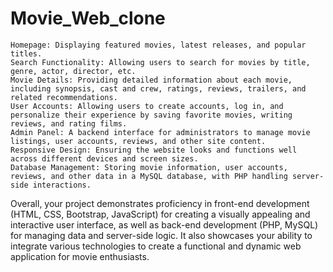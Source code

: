 # Movie_Web_clone
    Homepage: Displaying featured movies, latest releases, and popular titles.
    Search Functionality: Allowing users to search for movies by title, genre, actor, director, etc.
    Movie Details: Providing detailed information about each movie, including synopsis, cast and crew, ratings, reviews, trailers, and related recommendations.
    User Accounts: Allowing users to create accounts, log in, and personalize their experience by saving favorite movies, writing reviews, and rating films.
    Admin Panel: A backend interface for administrators to manage movie listings, user accounts, reviews, and other site content.
    Responsive Design: Ensuring the website looks and functions well across different devices and screen sizes.
    Database Management: Storing movie information, user accounts, reviews, and other data in a MySQL database, with PHP handling server-side interactions.

Overall, your project demonstrates proficiency in front-end development (HTML, CSS, Bootstrap, JavaScript) for creating a visually appealing and interactive user interface, as well as back-end development (PHP, MySQL) for managing data and server-side logic. It also showcases your ability to integrate various technologies to create a functional and dynamic web application for movie enthusiasts.

